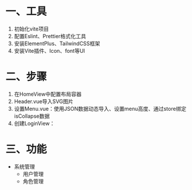 # 一、工具
1. 初始化vite项目
2. 配置Eslint、Prettier格式化工具
3. 安装ElementPlus、TailwindCSS框架
4. 安装Vite插件、Icon、font等UI


# 二、步骤
1. 在HomeView中配置布局容器
2. Header.vue导入SVG图片
3. 设置Menu.vue：使用JSON数据动态导入、设置menu高度、通过store绑定isCollapse数据
4. 创建LoginView：



# 三、功能
- 系统管理
  - 用户管理
  - 角色管理
